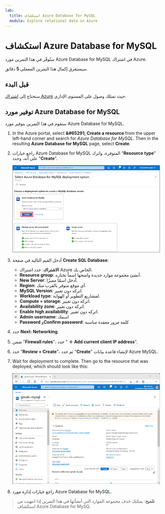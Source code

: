 ```yaml
---
lab:
  title: استكشاف Azure Database for MySQL
  module: Explore relational data in Azure
---
```


# <a name="explore-azure-database-for-mysql"></a>استكشاف Azure Database for MySQL

ستُوفّر في هذا التمرين مورد Azure Database for MySQL في اشتراك Azure.

سيستغرق إكمال هذا التمرين المعملي **5** دقائق.

## <a name="before-you-start"></a>قبل البدء

ستحتاج إلى [اشتراك Azure](https://azure.microsoft.com/free) حيث تمتلك وصول على المستوى الإداري.

## <a name="provision-an-azure-database-for-mysql-resource"></a>توفير مورد Azure Database for MySQL

ستقوم في هذا التمرين بتوفير مورد Azure Database for MySQL.

1. In the Azure portal, select <bpt id="p1">**</bpt>&amp;#65291; Create a resource<ept id="p1">**</ept> from the upper left-hand corner and search for <bpt id="p2">*</bpt>Azure Database for MySQL<ept id="p2">*</ept>. Then in the resulting <bpt id="p1">**</bpt>Azure Database for MySQL<ept id="p1">**</ept> page, select <bpt id="p2">**</bpt>Create<ept id="p2">**</ept>.

1. راجع خيارات Azure Database for MySQL المتوفرة، واترك "**Resource type**" على أنه، وحدد "**Create**".

    ![لقطة شاشة لخيارات توزيع Azure Database for MySQL](images/mysql-options.png)

1. أدخل القيم التالية في صفحة **Create SQL Database**:
    - **الاشتراك**: حدد اشتراك Azure الخاص بك.
    - **Resource group**: أنشئ مجموعة موارد جديدة وامنحها اسماً تختاره.
    - **New Server**: أدخل اسمًا مميزًا.
    - **Region**: أي موقع متوفر بالقرب منك.
    - **MySQL Version**: اتركه دون تغيير.
    - **Workload type**: لمشاريع التطوير أو الهواية.
    - **Compute + storage**: اتركه دون تغيير.
    - **Availability zone**: اتركه دون تغيير.
    - **Enable high availability**: اتركه دون تغيير.
    - **Admin username**: اسمك
    - **Password** و**Confirm password**: كلمة مرور معقدة مناسبة

1. حدد **Next: Networking**.

1. ضمن "**Firewall rules**"، حدد " **&#65291; Add current client IP address**".

1. حدد "**Review + Create**"، ثم حدد "**Create**" لإنشاء قاعدة بيانات Azure MySQL.

1. Wait for deployment to complete. Then go to the resource that was deployed, which should look like this:

    ![لقطة شاشة لمدخل Azure تعرض صفحة "Azure Database for MySQL".](images/mysql-portal.png)

1. راجع خيارات إدارة مورد Azure Database for MySQL.

> **تلميح**: يمكنك حذف مجموعة الموارد التي أنشأتها في هذا التمرين إذا انتهيت من استكشاف Azure Database for MySQ.
